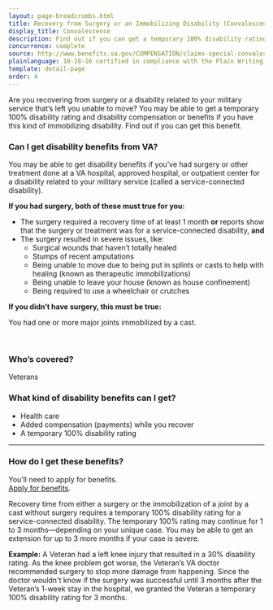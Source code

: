 ```yaml
---
layout: page-breadcrumbs.html
title: Recovery from Surgery or an Immobilizing Disability (Convalescence)
display_title: Convalescence
description: Find out if you can get a temporary 100% disability rating and VA convalescence pay (sometimes called "back pay") because of a surgery or service-connected disability that's left you unable to move. 
concurrence: complete
source: http://www.benefits.va.gov/COMPENSATION/claims-special-convalescence.asp
plainlanguage: 10-28-16 certified in compliance with the Plain Writing Act
template: detail-page
order: 4
---
```


<div class="va-introtext">

Are you recovering from surgery or a disability related to your military service that’s left you unable to move? You may be able to get a temporary 100% disability rating and disability compensation or benefits if you have this kind of immobilizing  disability. Find out if you can get this benefit. 

</div>


<div class="feature" markdown="1">

### Can I get disability benefits from VA?

You may be able to get disability benefits if you’ve had surgery or other treatment done at a VA hospital, approved hospital, or outpatient center for a disability related to your military service (called a service-connected disability).

**If you had surgery, both of these must true for you:**
  -	The surgery required a recovery time of at least 1 month **or** reports show that the surgery or treatment was for a service-connected disability, **and**
  -	The surgery resulted in severe issues, like:
      - Surgical wounds that haven’t totally healed
      - Stumps of recent amputations
      - Being unable to move due to being put in splints or casts to help with healing (known as therapeutic immobilizations)
      - Being unable to leave your house (known as house confinement)
      - Being required to use a wheelchair or crutches
 
**If you didn’t have surgery, this must be true:**

You had one or more major joints immobilized by a cast.


<br>

### Who’s covered?

Veterans
</div>

### What kind of disability benefits can I get?

-	Health care
- Added compensation (payments) while you recover
-	A temporary 100% disability rating 

-----

### How do I get these benefits?

You’ll need to apply for benefits. <br>
[Apply for benefits](/disability-benefits/apply/).

Recovery time from either a surgery or the immobilization of a joint by a cast without surgery requires a temporary 100% disability rating for a service-connected disability. The temporary 100% rating may continue for 1 to 3 months—depending on your unique case. You may be able to get an extension for up to 3 more months if your case is severe.

**Example:** A Veteran had a left knee injury that resulted in a 30% disability rating. As the knee problem got worse, the Veteran’s VA doctor recommended surgery to stop more damage from happening. Since the doctor wouldn't know if the surgery was successful until 3 months after the Veteran’s 1-week stay in the hospital, we granted the Veteran a temporary 100% disability rating for 3 months.
